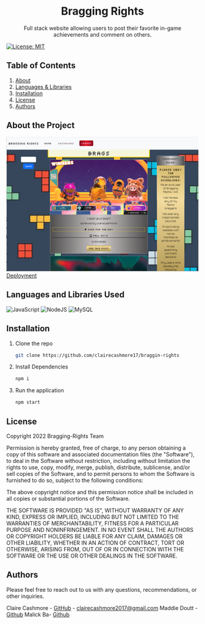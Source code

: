 <p align="center">
    <h1 align="center">Bragging Rights</h1>
    <p align="center">Full stack website allowing users to post their favorite in-game achievements and comment on others.</p>
</p>

[![License: MIT](https://img.shields.io/badge/License-MIT-yellow.svg)](https://opensource.org/licenses/MIT)

## Table of Contents

<ol>
    <li><a href="#about-the-project">About</a></li>
    <li><a href="#languages-and-libraries-used">Languages & Libraries</a></li>
    <li><a href="#installation">Installation</a></li>
    <li><a href="#license">License</a></li>
    <li><a href="#authors">Authors</a></li>
</ol>

## About the Project

![Home_screenshot](https://raw.githubusercontent.com/clairecashmore17/claire-cashmore-portfolio/main/src/images/Braggin_rights.png)<br />
[Deployment](https://aqueous-stream-06315.herokuapp.com/)

## Languages and Libraries Used

![JavaScript](https://img.shields.io/badge/javascript-%23323330.svg?style=for-the-badge&logo=javascript&logoColor=%23F7DF1E)
![NodeJS](https://img.shields.io/badge/node.js-6DA55F?style=for-the-badge&logo=node.js&logoColor=white)
![MySQL](https://img.shields.io/badge/mysql-%2300f.svg?style=for-the-badge&logo=mysql&logoColor=white)

## Installation

1. Clone the repo
   ```sh
   git clone https://github.com/clairecashmore17/braggin-rights
   ```
2. Install Dependencies
   ```sh
   npm i
   ```
3. Run the application
   ```sh
   npm start
   ```

## License

Copyright 2022 Bragging-Rights Team

Permission is hereby granted, free of charge, to any person obtaining a copy of this software and associated documentation files (the "Software"), to deal in the Software without restriction, including without limitation the rights to use, copy, modify, merge, publish, distribute, sublicense, and/or sell copies of the Software, and to permit persons to whom the Software is furnished to do so, subject to the following conditions:

The above copyright notice and this permission notice shall be included in all copies or substantial portions of the Software.

THE SOFTWARE IS PROVIDED "AS IS", WITHOUT WARRANTY OF ANY KIND, EXPRESS OR IMPLIED, INCLUDING BUT NOT LIMITED TO THE WARRANTIES OF MERCHANTABILITY, FITNESS FOR A PARTICULAR PURPOSE AND NONINFRINGEMENT. IN NO EVENT SHALL THE AUTHORS OR COPYRIGHT HOLDERS BE LIABLE FOR ANY CLAIM, DAMAGES OR OTHER LIABILITY, WHETHER IN AN ACTION OF CONTRACT, TORT OR OTHERWISE, ARISING FROM, OUT OF OR IN CONNECTION WITH THE SOFTWARE OR THE USE OR OTHER DEALINGS IN THE SOFTWARE.

## Authors

Please feel free to reach out to us with any questions, recommendations, or other inquiries.

Claire Cashmore - [GitHub](https://github.com/claire_cashmore17/) - clairecashmore2017@gmail.com
Maddie Doutt - [Github](https://github.com/cultstatue)
Malick Ba- [Github](https://github.com/malickbax/)
